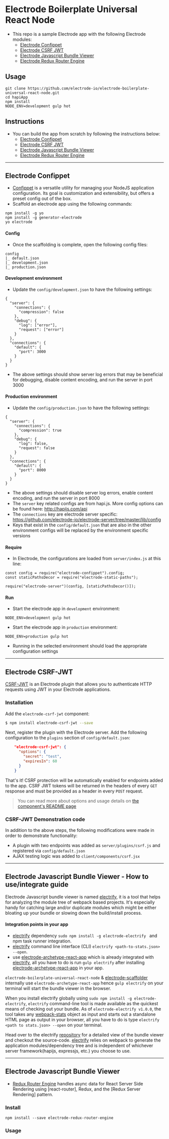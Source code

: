 # Electrode Boilerplate Universal React Node
- This repo is a sample Electrode app with the following Electrode modules:
  - [Electrode Confippet](https://github.com/electrode-io/electrode-confippet)
  - [Electrode CSRF JWT](https://github.com/electrode-io/electrode-csrf-jwt) 
  - [Electrode Javascript Bundle Viewer](https://github.com/electrode-io/electrify)
  - [Electrode Redux Router Engine](https://github.com/electrode-io/electrode-redux-router-engine)

## Usage
```
git clone https://github.com/electrode-io/electrode-boilerplate-universal-react-node.git
cd hapiApp
npm install 
NODE_ENV=development gulp hot
```

## Instructions
- You can build the app from scratch by following the instructions below: 
  - [Electrode Confippet](#electrode-confippet)
  - [Electrode CSRF JWT](#csrf-jwt)
  - [Electrode Javascript Bundle Viewer](#bundle-viewer)
  - [Electrode Redux Router Engine](#redux-router-engine)
  
---
## <a name="electrode-confippet"></a>Electrode Confippet ##
- [Confippet](https://github.com/electrode-io/electrode-confippet) is a versatile utility for managing your NodeJS application configuration. Its goal is customization and extensibility, but offers a preset config out of the box.
- Scaffold an electrode app using the following commands:

```
npm install -g yo
npm install -g generator-electrode
yo electrode
```

#### Config
- Once the scaffolding is complete, open the following config files:

```
config
|_ default.json
|_ development.json
|_ production.json
```

#### Development environment
- Update the `config/development.json` to have the following settings:

```
{
  "server": {
    "connections": {
      "compression": false
    },
    "debug": {
      "log": ["error"],
      "request": ["error"]
    }
  },
  "connections": {
    "default": {
      "port": 3000
    }
  }
}
```

- The above settings should show server log errors that may be beneficial for debugging, disable content encoding, and run the server in port 3000

#### Production environment
- Update the `config/production.json` to have the following settings:

```
{
  "server": {
    "connections": {
      "compression": true
    },
    "debug": {
      "log": false,
      "request": false
    }
  },
  "connections": {
    "default": {
      "port": 8000
    }
  }
}
```

- The above settings should disable server log errors, enable content encoding, and run the server in port 8000
- The `server` key related configs are from hapi.js. More config options can be found here: http://hapijs.com/api
- The `connections` key are electrode server specific: https://github.com/electrode-io/electrode-server/tree/master/lib/config
- Keys that exist in the `config/default.json` that are also in the other environment configs will be replaced by the environment specific versions

#### Require
- In Electrode, the configurations are loaded from `server/index.js` at this line:

```
const config = require("electrode-confippet").config;
const staticPathsDecor = require("electrode-static-paths");

require("electrode-server")(config, [staticPathsDecor()]);
```

#### Run
- Start the electrode app in `development` environment:

```
NODE_ENV=development gulp hot
```

- Start the electrode app in `production` environment:

```
NODE_ENV=production gulp hot
```

- Running in the selected environment should load the appropriate configuration settings

---
## <a name="csrf-jwt"></a>Electrode CSRF-JWT

[CSRF-JWT](https://github.com/electrode-io/electrode-csrf-jwt) is an Electrode plugin that allows you to authenticate HTTP requests using JWT in your Electrode applications.

### Installation

Add the `electrode-csrf-jwt` component:

```bash
$ npm install electrode-csrf-jwt --save
```

Next, register the plugin with the Electrode server. Add the following configuration to the `plugins` section of `config/default.json`:

```json
    "electrode-csrf-jwt": {
      "options": {
        "secret": "test",
        "expiresIn": 60
      }
    }
```

That's it! CSRF protection will be automatically enabled for endpoints added to the app. CSRF JWT tokens will be returned in the headers of every `GET` response and must be provided as a header in every `POST` request.

> You can read more about options and usage details on [the component's README page](https://github.com/electrode-io/electrode-csrf-jwt#usage)

### CSRF-JWT Demonstration code

In addition to the above steps, the following modifications were made in order to demonstrate functionality:

* A plugin with two endpoints was added as `server/plugins/csrf.js` and registered via `config/default.json`
* AJAX testing logic was added to `client/components/csrf.jsx`

---

## <a name="bundle-viewer"></a>Electrode Javascript Bundle Viewer - How to use/integrate guide ##

Electrode Javascript bundle viewer is named [electrify](https://github.com/electrode-io/electrify), it is a tool that helps for analyzing the module tree of webpack based projects. It's especially handy for catching large and/or duplicate modules which might be either bloating up your bundle or slowing down the build/install process.

#### Integration points in your app ####
- [electrify](https://github.com/electrode-io/electrify) dependency `sudo npm install -g electrode-electrify
` and npm task runner integration.
- [electrify](https://github.com/electrode-io/electrify) command line interface (CLI) `electrify <path-to-stats.json> --open`.
- use [electrode-archetype-react-app](https://github.com/electrode-io/electrode-archetype-react-app) which is already integrated with [electrify](https://github.com/electrode-io/electrify), all you have to do is run `gulp electrify` after installing [electrode-archetype-react-app](https://github.com/electrode-io/electrode-archetype-react-app) in your app.

`electrode-boilerplate-universal-react-node` & [electrode-scaffolder](https://github.com/electrode-io/generator-electrode) internally use `electrode-archetype-react-app` hence `gulp electrify` on your terminal will start the bundle viewer in the browser.

When you install electrify globally using `sudo npm install -g electrode-electrify`, `electrify` command-line tool is made available as the quickest means of checking out your bundle. As of `electrode-electrify v1.0.0`, the tool takes any [webpack-stats](http://webpack.github.io/docs/node.js-api.html#stats-tojson) object as input and starts out a standalone HTML page as output in your browser, all you have to do is type `electrify <path to stats.json> --open` on your terminal.

Head over to the electrify [repository](https://github.com/electrode-io/electrify#electrify) for a detailed view of the bundle viewer and checkout the source-code. [electrify](https://github.com/electrode-io/electrify) relies on webpack to generate the application modules/dependency tree and is independent of whichever server framework(hapijs, expressjs, etc.) you choose to use.

---
## <a name="redux-router-engine"></a>Electrode Javascript Bundle Viewer ##
- [Redux Router Engine](https://github.com/electrode-io/electrode-redux-router-engine) handles async data for React Server Side Rendering using [react-router], Redux, and the [Redux Server Rendering] pattern.

### Install 
```
npm install --save electrode-redux-router-engine
```

### Usage
